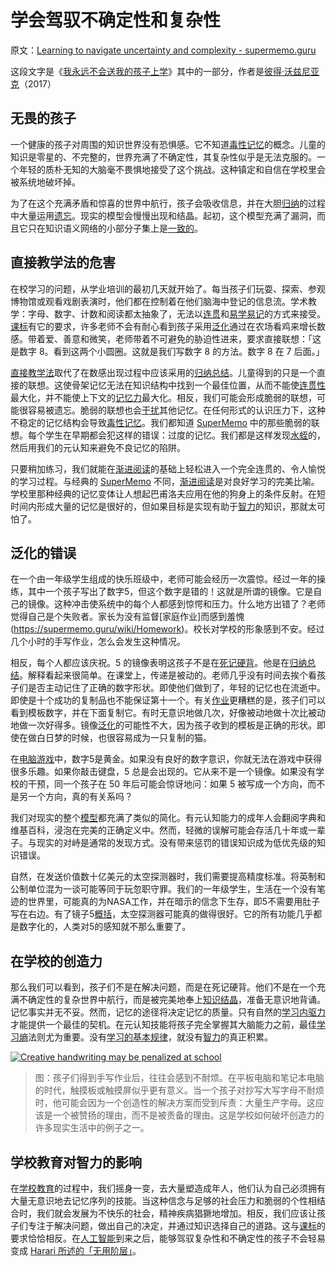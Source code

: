 # 学会驾驭不确定性和复杂性

原文：[Learning to navigate uncertainty and complexity - supermemo.guru](https://supermemo.guru/wiki/Learning_to_navigate_uncertainty_and_complexity)

这段文字是《[我永远不会送我的孩子上学](https://supermemo.guru/wiki/Problem_of_Schooling)》其中的一部分，作者是[彼得·沃兹尼亚克](https://supermemo.guru/wiki/Piotr_Wozniak)（2017）

## 无畏的孩子

一个健康的孩子对周围的知识世界没有恐惧感。它不知道[毒性记忆](https://supermemo.guru/wiki/Toxic_memory)的概念。儿童的知识是零星的、不完整的，世界充满了不确定性，其复杂性似乎是无法克服的。一个年轻的质朴无知的大脑毫不畏惧地接受了这个挑战。这种镇定和自信在学校里会被系统地破坏掉。

为了在这个充满矛盾和惊喜的世界中航行，孩子会吸收信息，并在大胆[归纳](https://supermemo.guru/wiki/Generalization)的过程中大量运用[遗忘](https://supermemo.guru/wiki/Forgetting)。现实的模型会慢慢出现和结晶。起初，这个模型充满了漏洞，而且它只在知识语义网络的小部分子集上是[一致的](https://supermemo.guru/wiki/Consistent)。

## 直接教学法的危害

在校学习的问题，从学业培训的最初几天就开始了。每当孩子们玩耍、探索、参观博物馆或观看戏剧表演时，他们都在控制着在他们脑海中登记的信息流。学术教学：字母、数字、计数和阅读都太抽象了，无法以[连贯](https://supermemo.guru/wiki/Coherent)和[易学易记](https://supermemo.guru/wiki/Mnemonic)的方式来接受。[课标](https://supermemo.guru/wiki/Curriculum)有它的要求，许多老师不会有耐心看到孩子采用[泛化](https://supermemo.guru/wiki/Generalization)通过在农场看鸡来增长数感。带着爱、善意和微笑，老师带着不可避免的胁迫性进来，要求直接联想：「这是数字 8。看到这两个小圆圈。这就是我们写数字 8 的方法。数字 8 在 7 后面。」

[直接教学法](https://supermemo.guru/wiki/Direct_instruction)取代了在数感出现过程中应该采用的[归纳总结](https://supermemo.guru/wiki/Generalization)。儿童得到的只是一个直接的联想。这使骨架记忆无法在知识结构中找到一个最佳位置，从而不能使[连贯性](https://supermemo.guru/wiki/Coherence)最大化，并不能使上下文的[记忆力](https://supermemo.guru/wiki/Mnemonic_power)最大化。相反，我们可能会形成脆弱的联想，可能很容易被遗忘。脆弱的联想也会[干扰](https://supermemo.guru/wiki/Interfere)其他记忆。在任何形式的认识压力下，这种不稳定的记忆结构会导致[毒性记忆](https://supermemo.guru/wiki/Toxic_memory)。我们都知道 [SuperMemo](https://supermemo.guru/wiki/SuperMemo) 中的那些脆弱的联想。每个学生在早期都会犯这样的错误：过度的记忆。我们都是这样发现[水蛭](https://supermemo.guru/wiki/Leech)的，然后用我们的元认知来避免不良记忆的陷阱。

只要稍加练习，我们就能在[渐进阅读](https://supermemo.guru/wiki/Incremental_reading)的基础上轻松进入一个完全连贯的、令人愉悦的学习过程。与经典的 [SuperMemo](https://supermemo.guru/wiki/SuperMemo) 不同，[渐进阅读](https://supermemo.guru/wiki/Incremental_reading)是对良好学习的完美比喻。学校里那种经典的记忆变体让人想起巴甫洛夫应用在他的狗身上的条件反射。在短时间内形成大量的记忆是很好的，但如果目标是实现有助于[智力](https://supermemo.guru/wiki/Intelligence)的知识，那就太可怕了。

## 泛化的错误

在一个由一年级学生组成的快乐班级中，老师可能会经历一次震惊。经过一年的操练，其中一个孩子写出了数字5，但这个数字是错的！这就是所谓的镜像。它是自己的镜像。这种冲击使系统中的每个人都感到惊愕和压力。什么地方出错了？老师觉得自己是个失败者。家长为没有监督[家庭作业]而感到羞愧(https://supermemo.guru/wiki/Homework)。校长对学校的形象感到不安。经过几个小时的手写作业，怎么会发生这种情况。

相反，每个人都应该庆祝。5 的镜像表明这孩子不是在[死记硬背](https://supermemo.guru/wiki/Cramming)。他是在[归纳总结](https://supermemo.guru/wiki/Generalization)。解释看起来很简单。在课堂上，传递是被动的。老师几乎没有时间去挨个看孩子们是否主动记住了正确的数字形状。即使他们做到了，年轻的记忆也在流逝中。即使是十个成功的复制品也不能保证第十一个。有关[作业](https://supermemo.guru/wiki/Homework)更糟糕的是，孩子们可以看到模板数字，并在下面复制它。有时无意识地做几次，好像被动地做十次比被动地做一次好得多。镜像[泛化](https://supermemo.guru/wiki/Generalization)的可能性不大，因为孩子收到的模板是正确的形状。即使在做白日梦的时候，也很容易成为一只复制的猫。

在[电脑游戏](https://supermemo.guru/wiki/Computer_games)中，数字5是黄金。如果没有良好的数字意识，你就无法在游戏中获得很多乐趣。如果你敲击键盘，5 总是会出现的。它从来不是一个镜像。如果没有学校的干预，同一个孩子在 50 年后可能会惊讶地问：如果 5 被写成一个方向，而不是另一个方向，真的有关系吗？

我们对现实的整个[模型](https://supermemo.guru/wiki/Model)都充满了类似的简化。有元认知能力的成年人会翻阅字典和维基百科，浸泡在完美的正确定义中。然而，轻微的误解可能会存活几十年或一辈子。与现实的对峙是通常的发现方式。没有带来惩罚的错误知识成为低优先级的知识错误。

自然，在发送价值数十亿美元的太空探测器时，我们需要提高精度标准。将英制和公制单位混为一谈可能等同于玩忽职守罪。我们的一年级学生，生活在一个没有笔迹的世界里，可能真的为NASA工作，并在暗示的信念下生存，即5不需要用肚子写在右边。有了镜子5[概括](https://supermemo.guru/wiki/Generalization)，太空探测器可能真的做得很好。它的所有功能几乎都是数字化的，人类对5的感知就不那么重要了。

## 在学校的创造力

那么我们可以看到，孩子们不是在解决问题，而是在死记硬背。他们不是在一个充满不确定性的复杂世界中航行，而是被完美地奉上[知识结晶](https://supermemo.guru/wiki/Knowledge_crystallization)，准备无意识地背诵。记忆事实并无不妥。然而，记忆的途径将决定记忆的质量。只有自然的[学习内驱力](https://supermemo.guru/wiki/Learn_drive)才能提供一个最佳的契机。在元认知技能将孩子完全掌握其大脑能力之前，最佳[学习熵](https://supermemo.guru/wiki/Learntropy)法则尤为重要。没有[学习的基本规律](https://supermemo.guru/wiki/Fundamental_law_of_learning)，就没有[智力](https://supermemo.guru/wiki/Intelligence)的真正积累。

[![Creative handwriting may be penalized at school](https://supermemo.guru/images/thumb/5/5b/Creative_handwriting_penalized_at_school.png/400px-Creative_handwriting_penalized_at_school.png)](https://supermemo.guru/wiki/File:Creative_handwriting_penalized_at_school.png)

> 图：孩子们得到手写作业后，往往会感到不耐烦。在平板电脑和笔记本电脑的时代，触摸板或触摸屏似乎更有意义。当一个孩子对抄写大写字母不耐烦时，他可能会因为一个创造性的解决方案而受到斥责：大量生产字母。这应该是一个被赞扬的理由，而不是被责备的理由。这是学校如何破坏创造力的许多现实生活中的例子之一。

## 学校教育对智力的影响

在[学校教育](https://supermemo.guru/wiki/Schooling)的过程中，我们摇身一变，去大量塑造成年人，他们认为自己必须拥有大量无意识地去记忆序列的技能。当这种信念与足够的社会压力和脆弱的个性相结合时，我们就会发展为不快乐的社会，精神疾病猖獗地增加。相反，我们应该让孩子们专注于解决问题，做出自己的决定，并通过知识选择自己的道路。这与[课标](https://supermemo.guru/wiki/Curriculum)的要求恰恰相反。在[人工智能](https://supermemo.guru/wiki/Artificial_intelligence)到来之后，能够驾驭复杂性和不确定性的孩子不会轻易变成 [Harari 所述的「无用阶层」](https://supermemo.guru/wiki/Harari)。